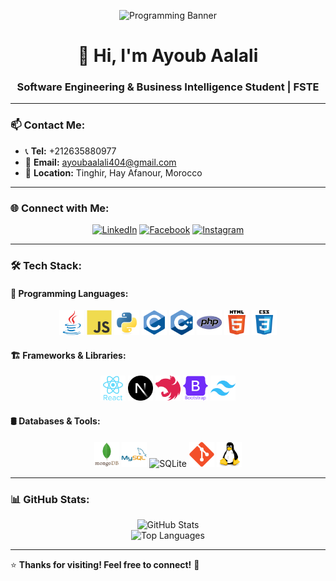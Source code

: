
<p align="center">
  <img src="https://img.freepik.com/photos-gratuite/collage-arriere-plan-programmation_23-2149901789.jpg?t=st=1741848255~exp=1741851855~hmac=f35ee6bf8fe1e09b8998a1e70a6e1d6118af0e7626e3e003684916bff8e1d1bd&w=1800" alt="Programming Banner"/>
</p>

### <h1 align="center">👋 Hi, I'm Ayoub Aalali </h1>
<h3 align="center">Software Engineering & Business Intelligence Student | FSTE</h3>



---

### 📫 Contact Me:
- 📞 **Tel:** +212635880977  
- 📧 **Email:** [ayoubaalali404@gmail.com](mailto:ayoubaalali404@gmail.com)  
- 📍 **Location:** Tinghir, Hay Afanour, Morocco

---

### 🌐 Connect with Me:
<p align="center">
<a href="https://linkedin.com/in/ayoub-aalali" target="_blank"><img src="https://raw.githubusercontent.com/rahuldkjain/github-profile-readme-generator/master/src/images/icons/Social/linked-in-alt.svg" alt="LinkedIn" width="40" /></a>
<a href="https://www.facebook.com/ayoub.nait.73345" target="_blank"><img src="https://raw.githubusercontent.com/rahuldkjain/github-profile-readme-generator/master/src/images/icons/Social/facebook.svg" alt="Facebook" width="40" /></a>
<a href="https://instagram.com/youb733/" target="_blank"><img src="https://raw.githubusercontent.com/rahuldkjain/github-profile-readme-generator/master/src/images/icons/Social/instagram.svg" alt="Instagram" width="40" /></a>
</p>

---

### 🛠️ Tech Stack:
#### 🚀 Programming Languages:
<p align="center">
  <img src="https://raw.githubusercontent.com/devicons/devicon/master/icons/java/java-original.svg" alt="Java" width="40" height="40"/>
  <img src="https://raw.githubusercontent.com/devicons/devicon/master/icons/javascript/javascript-original.svg" alt="JavaScript" width="40" height="40"/>
  <img src="https://raw.githubusercontent.com/devicons/devicon/master/icons/python/python-original.svg" alt="Python" width="40" height="40"/>
  <img src="https://raw.githubusercontent.com/devicons/devicon/master/icons/c/c-original.svg" alt="C" width="40" height="40"/>
  <img src="https://raw.githubusercontent.com/devicons/devicon/master/icons/cplusplus/cplusplus-original.svg" alt="C++" width="40" height="40"/>
  <img src="https://raw.githubusercontent.com/devicons/devicon/master/icons/php/php-original.svg" alt="PHP" width="40" height="40"/>
  <img src="https://raw.githubusercontent.com/devicons/devicon/master/icons/html5/html5-original-wordmark.svg" alt="HTML" width="40" height="40"/>
  <img src="https://raw.githubusercontent.com/devicons/devicon/master/icons/css3/css3-original-wordmark.svg" alt="CSS" width="40" height="40"/>
</p>

#### 🏗️ Frameworks & Libraries:
<p align="center">
  <img src="https://raw.githubusercontent.com/devicons/devicon/master/icons/react/react-original-wordmark.svg" alt="React" width="40" height="40"/>
  <img src="https://raw.githubusercontent.com/devicons/devicon/master/icons/nextjs/nextjs-original.svg" alt="Next.js" width="40" height="40"/>
  <img src="https://raw.githubusercontent.com/devicons/devicon/master/icons/nestjs/nestjs-plain.svg" alt="NestJS" width="40" height="40"/>
  <img src="https://raw.githubusercontent.com/devicons/devicon/master/icons/bootstrap/bootstrap-plain-wordmark.svg" alt="Bootstrap" width="40" height="40"/>
  <img src="https://raw.githubusercontent.com/devicons/devicon/master/icons/tailwindcss/tailwindcss-plain.svg" alt="Tailwind CSS" width="40" height="40"/>
</p>

#### 🛢️ Databases & Tools:
<p align="center">
  <img src="https://raw.githubusercontent.com/devicons/devicon/master/icons/mongodb/mongodb-original-wordmark.svg" alt="MongoDB" width="40" height="40"/>
  <img src="https://raw.githubusercontent.com/devicons/devicon/master/icons/mysql/mysql-original-wordmark.svg" alt="MySQL" width="40" height="40"/>
  <img src="https://www.vectorlogo.zone/logos/sqlite/sqlite-icon.svg" alt="SQLite" width="40" height="40"/>
  <img src="https://raw.githubusercontent.com/devicons/devicon/master/icons/git/git-original.svg" alt="Git" width="40" height="40"/>
  <img src="https://raw.githubusercontent.com/devicons/devicon/master/icons/linux/linux-original.svg" alt="Linux" width="40" height="40"/>
</p>

---

### 📊 GitHub Stats:
<p align="center">
  <img src="https://github-readme-stats.vercel.app/api?username=aalaliayoub&show_icons=true&theme=radical" alt="GitHub Stats" />
  <br>
  <img src="https://github-readme-stats.vercel.app/api/top-langs/?username=aalaliayoub&layout=compact&theme=radical" alt="Top Languages" />
</p>

---

⭐️ **Thanks for visiting! Feel free to connect!** 🚀
